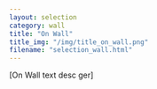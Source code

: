 ```yaml
---
layout: selection
category: wall
title: "On Wall"
title_img: "/img/title_on_wall.png"
filename: "selection_wall.html"
---
```


[On Wall text desc ger]<br/>